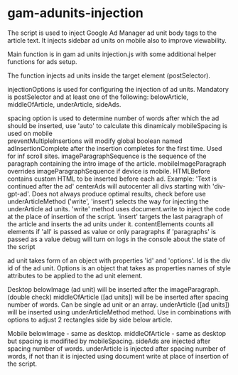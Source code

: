 # gam-adunits-injection
The script is used to inject Google Ad Manager ad unit body tags to the article text. It injects sidebar ad units on mobile also to improve viewability.

Main function is in gam ad units injection.js with some additional helper functions for ads setup.

The function injects ad units inside the target element (postSelector).

injectionOptions is used for configuring the injection of ad units.
Mandatory is postSelector and at least one of the following: belowArticle,
middleOfArticle, underArticle, sideAds.

spacing option is used to determine number of words after which the ad
should be inserted, use 'auto' to calculate this dinamicaly
mobileSpacing is used on mobile  
preventMultipleInsertions will modify global boolean named adInsertionComplete
after the insertion completes for the first time. Used for inf scroll sites.
imageParagraphSequence is the sequence of the paragraph containing the intro
image of the article.
mobileImageParagraph overrides imageParagraphSequence if device is mobile.
HTMLBefore contains custom HTML to be inserted before each ad. Example:
'Text is continued after the ad'
centerAds will autocenter all divs starting with 'div-gpt-ad'. Does not
always produce optimal results, check before use
underArticleMethod ('write', 'insert') selects the way for injecting the
underArticle ad units. 'write' method uses document.write to inject the code
at the place of insertion of the script. 'insert' targets the last paragraph
of the article and inserts the ad units under it.
contentElements counts all elements if 'all' is passed as value or only paragraphs
if 'paragraphs' is passed as a value
debug will turn on logs in the console about the state of the script

ad unit takes form of an object with properties 'id' and 'options'.
Id is the div id of the ad unit.
Options is an object that takes as properties names of style attributes to be
applied to the ad unit element.

Desktop
belowImage (ad unit) will be inserted after the imageParagraph. (double check)
middleOfArticle ([ad units]) will be be inserted after spacing number of words. Can be
single ad unit or an array.
underArticle ([ad units]) will be inserted using underArticleMethod
method. Use in combinations with options to adjust 2 rectangles side by side below
article.

Mobile
belowImage - same as desktop.
middleOfArticle - same as desktop but spacing is modifited by mobileSpacing.
sideAds are injected after spacing number of words.
underArticle is injected after spacing number of words, if not than it
is injected using document write at place of insertion of the script.
